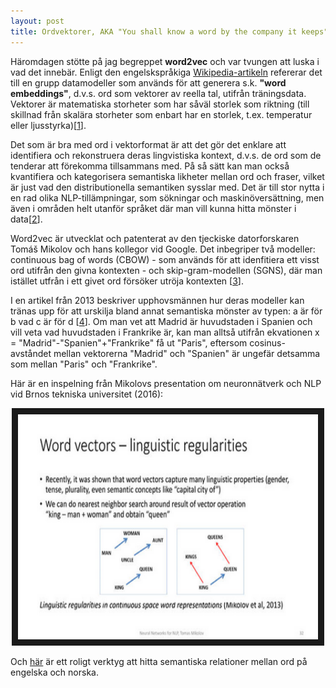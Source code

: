 ```yaml
---
layout: post
title: Ordvektorer, AKA "You shall know a word by the company it keeps"*
---
```


Häromdagen stötte på jag begreppet **word2vec** och var tvungen att luska i vad det innebär. Enligt den engelskspråkiga [Wikipedia-artikeln](https://en.wikipedia.org/wiki/Word2vec) refererar det till en grupp datamodeller som används för att generera s.k. **"word embeddings"**, d.v.s. ord som vektorer av reella tal, utifrån träningsdata. Vektorer är matematiska storheter som har såväl storlek som riktning (till skillnad från skalära storheter som enbart har en storlek, t.ex. temperatur eller ljusstyrka)[[1](https://sv.wikipedia.org/wiki/Vektor)]. 

Det som är bra med ord i vektorformat är att det gör det enklare att identifiera och rekonstruera deras lingvistiska kontext, d.v.s. de ord som de tenderar att förekomma tillsammans med. På så sätt kan man också kvantifiera och kategorisera semantiska likheter mellan ord och fraser, vilket är just vad den distributionella semantiken sysslar med. Det är till stor nytta i en rad olika NLP-tillämpningar, som sökningar och maskinöversättning, men även i områden helt utanför språket där man vill kunna hitta mönster i data[[2](https://skymind.ai/wiki/word2vec)].  

Word2vec är utvecklat och patenterat av den tjeckiske datorforskaren Tomáš Mikolov och hans kollegor vid Google. Det inbegriper två modeller: continuous bag of words (CBOW) - som används för att idenfitiera ett visst ord utifrån den givna kontexten - och skip-gram-modellen (SGNS), där man istället utfrån i ett givet ord försöker utröja kontexten [[3](https://www.quora.com/Are-n-gram-models-one-hot-encoding-and-word2vec-different-types-of-word-representations-and-word-vectors)]. 

I en artikel från 2013 beskriver upphovsmännen hur deras modeller kan tränas upp för att urskilja bland annat semantiska mönster av typen: a är för b vad c är för d [[4](https://www.microsoft.com/en-us/research/wp-content/uploads/2016/02/rvecs.pdf)]. Om man vet att Madrid är huvudstaden i Spanien och vill veta vad huvudstaden i Frankrike är, kan man alltså utifrån ekvationen x = "Madrid"-"Spanien"+"Frankrike" få ut "Paris", eftersom cosinus-avståndet mellan vektorerna "Madrid" och "Spanien" är ungefär detsamma som mellan "Paris" och "Frankrike".   

Här är en inspelning från Mikolovs presentation om neuronnätverk och NLP vid Brnos tekniska universitet (2016): 

<p align="center">
<a href="https://www.superlectures.com/vgs-it/neural-networks-for-natural-language-processing"><img src="/images/wordvectors.PNG" 
alt="Tomáš Mikolov: Neural Networks for Natural Language Processingy" width="480" height="360" border="10" /></a></p>

Och [här](http://vectors.nlpl.eu/explore/embeddings/en/) är ett roligt verktyg att hitta semantiska relationer mellan ord på engelska och norska. 


[^*]: Citat av brittiske lingvisten John Rupert Firth (1890-1960). 
